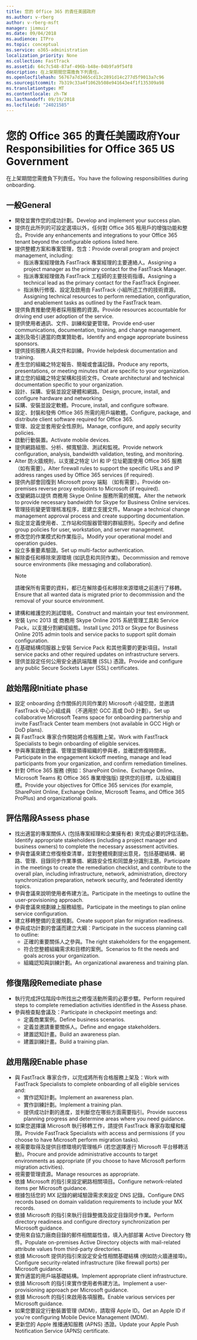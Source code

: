 ```yaml
---
title: 您的 Office 365 的責任美國政府
ms.author: v-rberg
author: v-rberg-msft
manager: jimmuir
ms.date: 09/04/2018
ms.audience: ITPro
ms.topic: conceptual
ms.service: o365-administration
localization_priority: None
ms.collection: FastTrack
ms.assetid: 64c7c548-87af-496b-b48e-04b9fa9f54f8
description: 在上架期間您需擔負下列責任。
ms.openlocfilehash: 56767a7d3465cd13c2891d14c277d5f9013a7c96
ms.sourcegitcommit: 7b319c33a4f1062b508e941643e4f1f135309a98
ms.translationtype: MT
ms.contentlocale: zh-TW
ms.lasthandoff: 09/19/2018
ms.locfileid: "24021585"
---
```

# <a name="your-responsibilities-for-office-365-us-government"></a><span data-ttu-id="0c9d4-103">您的 Office 365 的責任美國政府</span><span class="sxs-lookup"><span data-stu-id="0c9d4-103">Your Responsibilities for Office 365 US Government</span></span>

<span data-ttu-id="0c9d4-104">在上架期間您需擔負下列責任。</span><span class="sxs-lookup"><span data-stu-id="0c9d4-104">You have the following responsibilities during onboarding.</span></span>
  
## <a name="general"></a><span data-ttu-id="0c9d4-105">一般</span><span class="sxs-lookup"><span data-stu-id="0c9d4-105">General</span></span>

- <span data-ttu-id="0c9d4-106">開發並實作您的成功計劃。</span><span class="sxs-lookup"><span data-stu-id="0c9d4-106">Develop and implement your success plan.</span></span>   
- <span data-ttu-id="0c9d4-107">提供在此所列的可設定選項以外，任何對 Office 365 租用戶的增強功能和整合。</span><span class="sxs-lookup"><span data-stu-id="0c9d4-107">Provide any enhancements and integrations to your Office 365 tenant beyond the configurable options listed here.</span></span>    
- <span data-ttu-id="0c9d4-108">提供整體方案和專案管理，包含：</span><span class="sxs-lookup"><span data-stu-id="0c9d4-108">Provide overall program and project management, including:</span></span>     
  - <span data-ttu-id="0c9d4-109">指派專案經理做為 FastTrack 專案經理的主要連絡人。</span><span class="sxs-lookup"><span data-stu-id="0c9d4-109">Assigning a project manager as the primary contact for the FastTrack Manager.</span></span>   
  - <span data-ttu-id="0c9d4-110">指派專案經理做為 FastTrack 工程師的主要技術指導。</span><span class="sxs-lookup"><span data-stu-id="0c9d4-110">Assigning a technical lead as the primary contact for the FastTrack Engineer.</span></span>  
  - <span data-ttu-id="0c9d4-111">指派執行修復、設定及啟用由 FastTrack 小組所述工作的技術資源。</span><span class="sxs-lookup"><span data-stu-id="0c9d4-111">Assigning technical resources to perform remediation, configuration, and enablement tasks as outlined by the FastTrack team.</span></span>   
- <span data-ttu-id="0c9d4-112">提供負責推動使用者採用服務的資源。</span><span class="sxs-lookup"><span data-stu-id="0c9d4-112">Provide resources accountable for driving end user adoption of the service.</span></span>    
- <span data-ttu-id="0c9d4-113">提供使用者通訊、文件、訓練和變更管理。</span><span class="sxs-lookup"><span data-stu-id="0c9d4-113">Provide end-user communications, documentation, training, and change management.</span></span>    
- <span data-ttu-id="0c9d4-114">識別及吸引適當的商業贊助者。</span><span class="sxs-lookup"><span data-stu-id="0c9d4-114">Identify and engage appropriate business sponsors.</span></span>     
- <span data-ttu-id="0c9d4-115">提供技術服務人員文件和訓練。</span><span class="sxs-lookup"><span data-stu-id="0c9d4-115">Provide helpdesk documentation and training.</span></span>     
- <span data-ttu-id="0c9d4-116">產生您的組織之特定報告、簡報或會議記錄。</span><span class="sxs-lookup"><span data-stu-id="0c9d4-116">Produce any reports, presentations, or meeting minutes that are specific to your organization.</span></span>     
- <span data-ttu-id="0c9d4-117">建立您的組織之特定架構和技術文件。</span><span class="sxs-lookup"><span data-stu-id="0c9d4-117">Create architectural and technical documentation specific to your organization.</span></span>     
- <span data-ttu-id="0c9d4-118">設計、採購、安裝並設定硬體和網路。</span><span class="sxs-lookup"><span data-stu-id="0c9d4-118">Design, procure, install, and configure hardware and networking.</span></span>    
- <span data-ttu-id="0c9d4-119">採購、安裝並設定軟體。</span><span class="sxs-lookup"><span data-stu-id="0c9d4-119">Procure, install, and configure software.</span></span>     
- <span data-ttu-id="0c9d4-120">設定、封裝和發佈 Office 365 所需的用戶端軟體。</span><span class="sxs-lookup"><span data-stu-id="0c9d4-120">Configure, package, and distribute client software required for Office 365.</span></span>    
- <span data-ttu-id="0c9d4-121">管理、設定並套用安全性原則。</span><span class="sxs-lookup"><span data-stu-id="0c9d4-121">Manage, configure, and apply security policies.</span></span>    
- <span data-ttu-id="0c9d4-122">啟動行動裝置。</span><span class="sxs-lookup"><span data-stu-id="0c9d4-122">Activate mobile devices.</span></span>    
- <span data-ttu-id="0c9d4-123">提供網路組態、分析、頻寬驗證、測試和監視。</span><span class="sxs-lookup"><span data-stu-id="0c9d4-123">Provide network configuration, analysis, bandwidth validation, testing, and monitoring.</span></span> 
- <span data-ttu-id="0c9d4-124">Alter 防火牆規則，以支援之特定 Url 和 IP 位址範圍使用 Office 365 服務 （如有需要）。</span><span class="sxs-lookup"><span data-stu-id="0c9d4-124">Alter firewall rules to support the specific URLs and IP address ranges used by Office 365 services (if required).</span></span>
- <span data-ttu-id="0c9d4-125">提供內部會回復到 Microsoft proxy 端點 （如有需要）。</span><span class="sxs-lookup"><span data-stu-id="0c9d4-125">Provide on-premises reverse proxy endpoints to Microsoft (if required).</span></span>     
- <span data-ttu-id="0c9d4-126">改變網路以提供 商務用 Skype Online 服務所需的頻寬。</span><span class="sxs-lookup"><span data-stu-id="0c9d4-126">Alter the network to provide necessary bandwidth for Skype for Business Online services.</span></span>   
- <span data-ttu-id="0c9d4-127">管理技術變更管理核准程序，並建立支援文件。</span><span class="sxs-lookup"><span data-stu-id="0c9d4-127">Manage a technical change management approval process and create supporting documentation.</span></span>    
- <span data-ttu-id="0c9d4-128">指定並定義使用者、工作站和伺服器管理的群組原則。</span><span class="sxs-lookup"><span data-stu-id="0c9d4-128">Specify and define group policies for user, workstation, and server management.</span></span>    
- <span data-ttu-id="0c9d4-129">修改您的作業模式和作業指示。</span><span class="sxs-lookup"><span data-stu-id="0c9d4-129">Modify your operational model and operation guides.</span></span>   
- <span data-ttu-id="0c9d4-130">設立多重要素驗證。</span><span class="sxs-lookup"><span data-stu-id="0c9d4-130">Set up multi-factor authentication.</span></span>   
- <span data-ttu-id="0c9d4-131">解除委任和移除來源環境 (如訊息和共同作業)。</span><span class="sxs-lookup"><span data-stu-id="0c9d4-131">Decommission and remove source environments (like messaging and collaboration).</span></span> 
    > [!NOTE]
    > <span data-ttu-id="0c9d4-132">請確保所有需要的資料，都已在解除委任和移除來源環境之前進行了移轉。</span><span class="sxs-lookup"><span data-stu-id="0c9d4-132">Ensure that all wanted data is migrated prior to decommission and the removal of your source environment.</span></span>   
- <span data-ttu-id="0c9d4-133">建構和維護您的測試環境。</span><span class="sxs-lookup"><span data-stu-id="0c9d4-133">Construct and maintain your test environment.</span></span>  
- <span data-ttu-id="0c9d4-134">安裝 Lync 2013 或 商務用 Skype Online 2015 系統管理工具和 Service Pack，以支援分割網域組態。</span><span class="sxs-lookup"><span data-stu-id="0c9d4-134">Install Lync 2013 or Skype for Business Online 2015 admin tools and service packs to support split domain configuration.</span></span>    
- <span data-ttu-id="0c9d4-135">在基礎結構伺服器上安裝 Service Pack 和其他需要的更新項目。</span><span class="sxs-lookup"><span data-stu-id="0c9d4-135">Install service packs and other required updates on infrastructure servers.</span></span>     
- <span data-ttu-id="0c9d4-136">提供並設定任何公用安全通訊端階層 (SSL) 憑證。</span><span class="sxs-lookup"><span data-stu-id="0c9d4-136">Provide and configure any public Secure Sockets Layer (SSL) certificates.</span></span> 
    
## <a name="initiate-phase"></a><span data-ttu-id="0c9d4-137">啟始階段</span><span class="sxs-lookup"><span data-stu-id="0c9d4-137">Initiate phase</span></span>

- <span data-ttu-id="0c9d4-138">設定 onboarding 合作關係的共同作業的 Microsoft 小組空間，並邀請 FastTrack 中心小組成員 （不適用於 GCC 高或 DoD 計劃）。</span><span class="sxs-lookup"><span data-stu-id="0c9d4-138">Set up collaborative Microsoft Teams space for onboarding partnership and invite FastTrack Center team members (not available in GCC High or DoD plans).</span></span>   
- <span data-ttu-id="0c9d4-139">與 FastTrack 專家合作開始將合格服務上架。</span><span class="sxs-lookup"><span data-stu-id="0c9d4-139">Work with FastTrack Specialists to begin onboarding of eligible services.</span></span>    
- <span data-ttu-id="0c9d4-140">參與專案啟動會議、管理並領導組織的參與者，並確認修復時間表。</span><span class="sxs-lookup"><span data-stu-id="0c9d4-140">Participate in the engagement kickoff meeting, manage and lead participants from your organization, and confirm remediation timelines.</span></span>    
- <span data-ttu-id="0c9d4-141">針對 Office 365 服務 (例如：SharePoint Online、Exchange Online、Microsoft Teams 和 Office 365 專業增強版) 提供您的目標，以及組織目標。</span><span class="sxs-lookup"><span data-stu-id="0c9d4-141">Provide your objectives for Office 365 services (for example, SharePoint Online, Exchange Online, Microsoft Teams, and Office 365 ProPlus) and organizational goals.</span></span>
    
## <a name="assess-phase"></a><span data-ttu-id="0c9d4-142">評估階段</span><span class="sxs-lookup"><span data-stu-id="0c9d4-142">Assess phase</span></span>

- <span data-ttu-id="0c9d4-143">找出適當的專案關係人 (包括專案經理和企業擁有者) 來完成必要的評估活動。</span><span class="sxs-lookup"><span data-stu-id="0c9d4-143">Identify appropriate stakeholders (including a project manager and business owners) to complete the necessary assessment activities.</span></span>    
- <span data-ttu-id="0c9d4-144">參與會議來建立修復檢查清單，並對整體規劃提出意見，包括基礎結構、網路、管理、目錄同步作業準備、網路安全性和同盟身分識別主題。</span><span class="sxs-lookup"><span data-stu-id="0c9d4-144">Participate in the meetings to create the remediation checklist, and contribute to the overall plan, including infrastructure, network, administration, directory synchronization preparation, network security, and federated identity topics.</span></span> 
- <span data-ttu-id="0c9d4-145">參與會議來說明使用者佈建方法。</span><span class="sxs-lookup"><span data-stu-id="0c9d4-145">Participate in the meetings to outline the user-provisioning approach.</span></span>     
- <span data-ttu-id="0c9d4-146">參與會議來規劃線上服務組態。</span><span class="sxs-lookup"><span data-stu-id="0c9d4-146">Participate in the meetings to plan online service configuration.</span></span>    
- <span data-ttu-id="0c9d4-147">建立移轉整備的支援規劃。</span><span class="sxs-lookup"><span data-stu-id="0c9d4-147">Create support plan for migration readiness.</span></span>    
- <span data-ttu-id="0c9d4-148">參與成功計劃的會議而建立大綱︰</span><span class="sxs-lookup"><span data-stu-id="0c9d4-148">Participate in the success planning call to outline:</span></span>   
  - <span data-ttu-id="0c9d4-149">正確的重要關係人之參與。</span><span class="sxs-lookup"><span data-stu-id="0c9d4-149">The right stakeholders for the engagement.</span></span>   
  - <span data-ttu-id="0c9d4-150">符合您整體組織需求和目標的案例。</span><span class="sxs-lookup"><span data-stu-id="0c9d4-150">Scenarios to fit the needs and goals across your organization.</span></span>   
  - <span data-ttu-id="0c9d4-151">組織認知與訓練計劃。</span><span class="sxs-lookup"><span data-stu-id="0c9d4-151">An organizational awareness and training plan.</span></span>
    
## <a name="remediate-phase"></a><span data-ttu-id="0c9d4-152">修復階段</span><span class="sxs-lookup"><span data-stu-id="0c9d4-152">Remediate phase</span></span>

- <span data-ttu-id="0c9d4-153">執行完成評估階段中所找出之修復活動所需的必要步驟。</span><span class="sxs-lookup"><span data-stu-id="0c9d4-153">Perform required steps to complete remediation activities identified in the Assess phase.</span></span>  
- <span data-ttu-id="0c9d4-154">參與檢查點會議及：</span><span class="sxs-lookup"><span data-stu-id="0c9d4-154">Participate in checkpoint meetings and:</span></span>   
  - <span data-ttu-id="0c9d4-155">定義商業案例。</span><span class="sxs-lookup"><span data-stu-id="0c9d4-155">Define business scenarios.</span></span>  
  - <span data-ttu-id="0c9d4-156">定義並邀請重要關係人。</span><span class="sxs-lookup"><span data-stu-id="0c9d4-156">Define and engage stakeholders.</span></span>  
  - <span data-ttu-id="0c9d4-157">建置認知計畫。</span><span class="sxs-lookup"><span data-stu-id="0c9d4-157">Build an awareness plan.</span></span> 
  - <span data-ttu-id="0c9d4-158">建置訓練計畫。</span><span class="sxs-lookup"><span data-stu-id="0c9d4-158">Build a training plan.</span></span>
    
## <a name="enable-phase"></a><span data-ttu-id="0c9d4-159">啟用階段</span><span class="sxs-lookup"><span data-stu-id="0c9d4-159">Enable phase</span></span>

- <span data-ttu-id="0c9d4-160">與 FastTrack 專家合作，以完成將所有合格服務上架及：</span><span class="sxs-lookup"><span data-stu-id="0c9d4-160">Work with FastTrack Specialists to complete onboarding of all eligible services and:</span></span>  
  - <span data-ttu-id="0c9d4-161">實作認知計劃。</span><span class="sxs-lookup"><span data-stu-id="0c9d4-161">Implement an awareness plan.</span></span>   
  - <span data-ttu-id="0c9d4-162">實作訓練計劃。</span><span class="sxs-lookup"><span data-stu-id="0c9d4-162">Implement a training plan.</span></span>   
  - <span data-ttu-id="0c9d4-163">提供成功計劃的進度，並判斷您在哪些方面需要指引。</span><span class="sxs-lookup"><span data-stu-id="0c9d4-163">Provide success planning progress and determine areas where you need guidance.</span></span>  
- <span data-ttu-id="0c9d4-164">如果您選擇讓 Microsoft 執行移轉工作，請提供 FastTrack 專家存取權和權限。</span><span class="sxs-lookup"><span data-stu-id="0c9d4-164">Provide FastTrack Specialists with access and permissions (if you choose to have Microsoft perform migration tasks).</span></span>   
- <span data-ttu-id="0c9d4-165">視需要取得及提供目標環境的管理帳戶 (若您選擇進行 Microsoft 平台移轉活動)。</span><span class="sxs-lookup"><span data-stu-id="0c9d4-165">Procure and provide administrative accounts to target environments as appropriate (if you choose to have Microsoft perform migration activities).</span></span>    
- <span data-ttu-id="0c9d4-166">視需要管理資源。</span><span class="sxs-lookup"><span data-stu-id="0c9d4-166">Manage resources as appropriate.</span></span>     
- <span data-ttu-id="0c9d4-167">依據 Microsoft 的指引來設定網路相關項目。</span><span class="sxs-lookup"><span data-stu-id="0c9d4-167">Configure network-related items per Microsoft guidance.</span></span>    
- <span data-ttu-id="0c9d4-168">根據包括您的 MX 記錄的網域驗證需求來設定 DNS 記錄。</span><span class="sxs-lookup"><span data-stu-id="0c9d4-168">Configure DNS records based on domain validation requirements to include your MX records.</span></span>    
- <span data-ttu-id="0c9d4-169">依據 Microsoft 的指引來執行目錄整備及設定目錄同步作業。</span><span class="sxs-lookup"><span data-stu-id="0c9d4-169">Perform directory readiness and configure directory synchronization per Microsoft guidance.</span></span>   
- <span data-ttu-id="0c9d4-170">使用來自協力廠商目錄的郵件相關屬性值，填入內部部署 Active Directory 物件。</span><span class="sxs-lookup"><span data-stu-id="0c9d4-170">Populate on-premises Active Directory objects with mail-related attribute values from third-party directories.</span></span>    
- <span data-ttu-id="0c9d4-171">依據 Microsoft 提供的指引來設定安全性相關基礎結構 (例如防火牆連接埠)。</span><span class="sxs-lookup"><span data-stu-id="0c9d4-171">Configure security-related infrastructure (like firewall ports) per Microsoft guidance.</span></span>    
- <span data-ttu-id="0c9d4-172">實作適當的用戶端基礎結構。</span><span class="sxs-lookup"><span data-stu-id="0c9d4-172">Implement appropriate client infrastructure.</span></span>   
- <span data-ttu-id="0c9d4-173">依據 Microsoft 的指引來實作使用者佈建方法。</span><span class="sxs-lookup"><span data-stu-id="0c9d4-173">Implement a user-provisioning approach per Microsoft guidance.</span></span>    
- <span data-ttu-id="0c9d4-174">依據 Microsoft 的指引來啟用各項服務。</span><span class="sxs-lookup"><span data-stu-id="0c9d4-174">Enable various services per Microsoft guidance.</span></span>    
- <span data-ttu-id="0c9d4-175">如果您要設定行動裝置管理 (MDM)，請取得 Apple ID。</span><span class="sxs-lookup"><span data-stu-id="0c9d4-175">Get an Apple ID if you're configuring Mobile Device Management (MDM).</span></span>   
- <span data-ttu-id="0c9d4-176">更新您的 Apple 推播通知服務 (APNS) 憑證。</span><span class="sxs-lookup"><span data-stu-id="0c9d4-176">Update your Apple Push Notification Service (APNS) certificate.</span></span>
    

  

